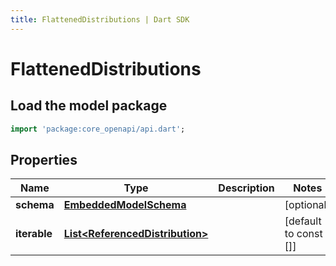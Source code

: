 ```yaml
---
title: FlattenedDistributions | Dart SDK
---
```


# FlattenedDistributions

## Load the model package
```dart
import 'package:core_openapi/api.dart';
```

## Properties
Name | Type | Description | Notes
------------ | ------------- | ------------- | -------------
**schema** | [**EmbeddedModelSchema**](EmbeddedModelSchema) |  | [optional] 
**iterable** | [**List\<ReferencedDistribution\>**](ReferencedDistribution) |  | [default to const []]




